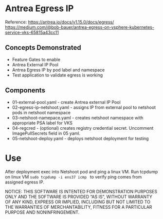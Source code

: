 # Antrea Egress IP

Reference:
https://antrea.io/docs/v1.15.0/docs/egress/
https://medium.com/@bob-bauer/antrea-egress-on-vsphere-kubernetes-service-vks-65815a43cc11

## Concepts Demonstrated
- Feature Gates to enable
- Antrea External IP Pool
- Antrea Egress IP by pod label and namespace
- Test application to validate egress is working

## Components
- 01-external-pool.yaml - create Antrea external IP Pool
- 02-egress-ip-netshoot.yaml - assigns IP from external pool to netshoot pods in netshoot namespace
- 03-netshoot-namepace.yaml - creates netshoot namespace with appropriate PSA label for VKS
- 04-regcred - (optional) creates registry credential secret.  Uncomment ImagePullSecrets field in 05 yaml.
- 05-netshoot-deploy.yaml - deploys netshoot deployment for testing

# Use 
After deployment exec into Netshoot pod and ping a linux VM.  Run tcpdump on linux VM `sudo tcpdump -i ens37 icmp
` to verify ping comes from assigned egress IP.

NOTICE:  THIS SOFTWARE IS INTENTED FOR DEMONSTRATION PURPOSES ONLY AND THE SOFTWARE IS PROVIDED “AS IS”, WITHOUT WARRANTY OF ANY KIND, EXPRESS OR IMPLIED, INCLUDING BUT NOT LIMITED TO THE WARRANTIES OF MERCHANTABILITY, FITNESS FOR A PARTICULAR PURPOSE AND NONINFRINGEMENT.